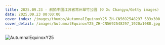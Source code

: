```yaml
---
title: 2025.09.23 - 航拍中国江苏省常州翠竹公园 (© Xu Changyu/Getty images)
date: 2025.09.23 00:00:00
cover_index: /images/thumbs/AutumnalEquinoxY25_ZH-CN5692548297_533x300.jpg
cover_detail: /images/AutumnalEquinoxY25_ZH-CN5692548297_1920x1080.jpg
---
```


![AutumnalEquinoxY25](/images/AutumnalEquinoxY25_ZH-CN5692548297_1920x1080.jpg)
